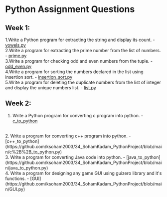 # Python Assignment Questions
## Week 1:
1.Write a Python program for extracting the string and display its count. - [vowels.py](https://github.com/ksoham2003/34_SohamKadam_PythonProject/blob/main/vowels.py/)
<br>
2.Write a program for extracting the prime number from the list of numbers. - [prime.py](https://github.com/ksoham2003/34_SohamKadam_PythonProject/blob/main/prime.py)
<br>
3.Write a program for checking odd and even numbers from the tuple. - [odd_even.py](https://github.com/ksoham2003/34_SohamKadam_PythonProject/blob/main/odd_even.py)
<br>
4.Write a program for sorting the numbers declared in the list using insertion sort. - [insertion_sort.py](https://github.com/ksoham2003/34_SohamKadam_PythonProject/blob/main/insertion_sort.py)
<br>
5.Write a program for deleting the duplicate numbers from the  list of integer and display the unique numbers list. - [list.py](https://github.com/ksoham2003/34_SohamKadam_PythonProject/blob/main/list.py)
<br>
## Week 2:
1. Write a Python program for converting c program into python. - [c_to_python](https://github.com/ksoham2003/34_SohamKadam_PythonProject/blob/main/c_to_python.py)
<br>
2. Write a program for converting c++ program into python. - [c++_to_python](https://github.com/ksoham2003/34_SohamKadam_PythonProject/blob/main/c%2B%2B_to_python.py)
<br>
3. Write a program for converting Java code into python. - [java_to_python](https://github.com/ksoham2003/34_SohamKadam_PythonProject/blob/main/java_to_python.py)
<br>
4. Write a program for designing any game GUI using guizero library and it's functions. - [GUI](https://github.com/ksoham2003/34_SohamKadam_PythonProject/blob/main/GUI.py)

